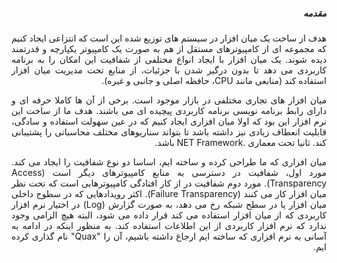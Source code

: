 <div style="direction:rtl; text-align: justify;">
<h5>مقدمه</h5>


هدف از ساخت یک میان افزار در سیستم های توزیع شده این است که انتزاعی ایجاد کنیم که مجموعه ای از کامپیوترهای مستقل از هم به صورت یک کامپیوتر یکپارچه و قدرتمند دیده شوند. یک میان افزار با ایجاد انواع مختلفی از شفافیت این امکان را به برنامه کاربردی می دهد تا بدون درگیر  شدن با جزئیات، از منابع تحت مدیریت میان افزار استفاده کند (منابعی مانند
CPU، حافظه اصلی و جانبی و غیره).

میان افزار های تجاری مختلفی در بازار موجود است. برخی از آن ها کاملا حرفه ای و دارای رابط برنامه نویسی برنامه کاربردی پیچیده ای می باشند. هدف ما از ساخت این نرم افزار این بود که اولا میان افزاری ایجاد کنیم که در عین سهولت استفاده و سادگی، قابلیت انعطاف زیادی نیز داشته باشد تا بتواند سناریوهای مختلف محاسباتی را پشتیبانی کند. ثانیا تحت معماری .NET Framework باشد.

میان افزاری که ما طراحی کرده و ساخته ایم، اساسا دو نوع شفافیت را ایجاد می کند. مورد اول، شفافیت در دسترسی به منابع کامپیوترهای دیگر است (Access Transparency). مورد دوم شفافیت در از کار افتادگی کامپیوترهایی است که تحت نظر میان افزار کار می کنند (Failure Transparency). اکثر رویدادهایی که در سطوح داخلی میان افزار یا در سطح شبکه رخ می دهد، به صورت گزارش (Log) در اختیار نرم افزار کاربردی که از میان افزار استفاده می کند قرار داده می شود، البته هیچ الزامی وجود ندارد که نرم افزار کاربردی از این اطلاعات استفاده کند.
به منظور اینکه در ادامه به آسانی به نرم افزاری که ساخته ایم ارجاع داشته باشیم، آن را "Quax"  نام گذاری کرده ایم.


</div>
